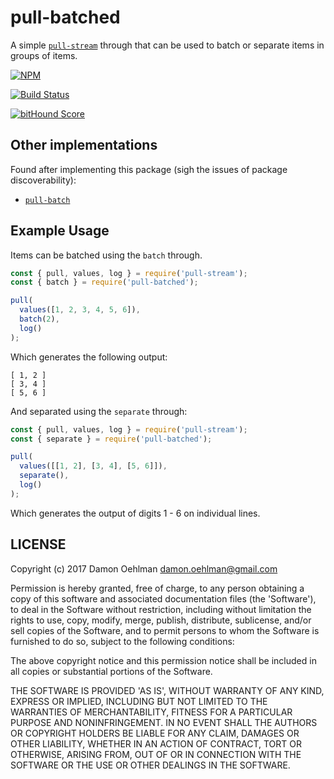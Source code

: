 # pull-batched

A simple [`pull-stream`](https://github.com/pull-stream/pull-stream) through that
can be used to batch or separate items in groups of items.

[![NPM](https://nodei.co/npm/pull-batched.png)](https://nodei.co/npm/pull-batched/)

[![Build Status](https://api.travis-ci.org/DamonOehlman/pull-batched.svg?branch=master)](https://travis-ci.org/DamonOehlman/pull-batched)

[![bitHound Score](https://www.bithound.io/github/DamonOehlman/pull-batched/badges/score.svg)](https://www.bithound.io/github/DamonOehlman/pull-batched)

## Other implementations

Found after implementing this package (sigh the issues of package discoverability):

* [`pull-batch`](https://github.com/pgte/pull-batch)


## Example Usage

Items can be batched using the `batch` through.

```js
const { pull, values, log } = require('pull-stream');
const { batch } = require('pull-batched');

pull(
  values([1, 2, 3, 4, 5, 6]),
  batch(2),
  log()
);
```

Which generates the following output:

```
[ 1, 2 ]
[ 3, 4 ]
[ 5, 6 ]
```

And separated using the `separate` through:

```js
const { pull, values, log } = require('pull-stream');
const { separate } = require('pull-batched');

pull(
  values([[1, 2], [3, 4], [5, 6]]),
  separate(),
  log()
);
```

Which generates the output of digits 1 - 6 on individual lines.

## LICENSE

Copyright (c) 2017 Damon Oehlman <damon.oehlman@gmail.com>

Permission is hereby granted, free of charge, to any person obtaining
a copy of this software and associated documentation files (the
'Software'), to deal in the Software without restriction, including
without limitation the rights to use, copy, modify, merge, publish,
distribute, sublicense, and/or sell copies of the Software, and to
permit persons to whom the Software is furnished to do so, subject to
the following conditions:

The above copyright notice and this permission notice shall be
included in all copies or substantial portions of the Software.

THE SOFTWARE IS PROVIDED 'AS IS', WITHOUT WARRANTY OF ANY KIND,
EXPRESS OR IMPLIED, INCLUDING BUT NOT LIMITED TO THE WARRANTIES OF
MERCHANTABILITY, FITNESS FOR A PARTICULAR PURPOSE AND NONINFRINGEMENT.
IN NO EVENT SHALL THE AUTHORS OR COPYRIGHT HOLDERS BE LIABLE FOR ANY
CLAIM, DAMAGES OR OTHER LIABILITY, WHETHER IN AN ACTION OF CONTRACT,
TORT OR OTHERWISE, ARISING FROM, OUT OF OR IN CONNECTION WITH THE
SOFTWARE OR THE USE OR OTHER DEALINGS IN THE SOFTWARE.

